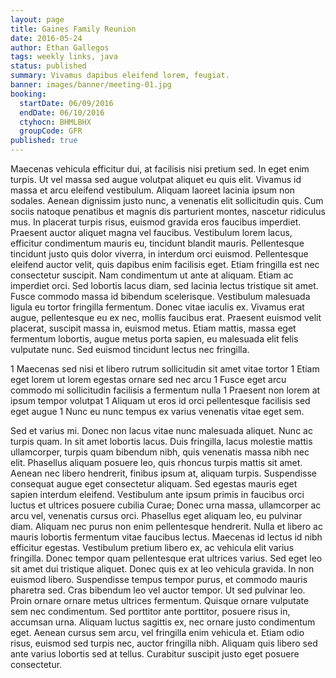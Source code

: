 ```yaml
---
layout: page
title: Gaines Family Reunion
date: 2016-05-24
author: Ethan Gallegos
tags: weekly links, java
status: published
summary: Vivamus dapibus eleifend lorem, feugiat.
banner: images/banner/meeting-01.jpg
booking:
  startDate: 06/09/2016
  endDate: 06/10/2016
  ctyhocn: BHMLBHX
  groupCode: GFR
published: true
---
```

Maecenas vehicula efficitur dui, at facilisis nisi pretium sed. In eget enim turpis. Ut vel massa sed augue volutpat aliquet eu quis elit. Vivamus id massa et arcu eleifend vestibulum. Aliquam laoreet lacinia ipsum non sodales. Aenean dignissim justo nunc, a venenatis elit sollicitudin quis. Cum sociis natoque penatibus et magnis dis parturient montes, nascetur ridiculus mus. In placerat turpis risus, euismod gravida eros faucibus imperdiet.
Praesent auctor aliquet magna vel faucibus. Vestibulum lorem lacus, efficitur condimentum mauris eu, tincidunt blandit mauris. Pellentesque tincidunt justo quis dolor viverra, in interdum orci euismod. Pellentesque eleifend auctor velit, quis dapibus enim facilisis eget. Etiam fringilla est nec consectetur suscipit. Nam condimentum ut ante at aliquam. Etiam ac imperdiet orci. Sed lobortis lacus diam, sed lacinia lectus tristique sit amet. Fusce commodo massa id bibendum scelerisque. Vestibulum malesuada ligula eu tortor fringilla fermentum. Donec vitae iaculis ex. Vivamus erat augue, pellentesque eu ex nec, mollis faucibus erat. Praesent euismod velit placerat, suscipit massa in, euismod metus. Etiam mattis, massa eget fermentum lobortis, augue metus porta sapien, eu malesuada elit felis vulputate nunc. Sed euismod tincidunt lectus nec fringilla.

1 Maecenas sed nisi et libero rutrum sollicitudin sit amet vitae tortor
1 Etiam eget lorem ut lorem egestas ornare sed nec arcu
1 Fusce eget arcu commodo mi sollicitudin facilisis a fermentum nulla
1 Praesent non lorem at ipsum tempor volutpat
1 Aliquam ut eros id orci pellentesque facilisis sed eget augue
1 Nunc eu nunc tempus ex varius venenatis vitae eget sem.

Sed et varius mi. Donec non lacus vitae nunc malesuada aliquet. Nunc ac turpis quam. In sit amet lobortis lacus. Duis fringilla, lacus molestie mattis ullamcorper, turpis quam bibendum nibh, quis venenatis massa nibh nec elit. Phasellus aliquam posuere leo, quis rhoncus turpis mattis sit amet. Aenean nec libero hendrerit, finibus ipsum at, aliquam turpis. Suspendisse consequat augue eget consectetur aliquam. Sed egestas mauris eget sapien interdum eleifend. Vestibulum ante ipsum primis in faucibus orci luctus et ultrices posuere cubilia Curae; Donec urna massa, ullamcorper ac arcu vel, venenatis cursus orci. Phasellus eget aliquam leo, eu pulvinar diam. Aliquam nec purus non enim pellentesque hendrerit. Nulla et libero ac mauris lobortis fermentum vitae faucibus lectus. Maecenas id lectus id nibh efficitur egestas. Vestibulum pretium libero ex, ac vehicula elit varius fringilla.
Donec tempor quam pellentesque erat ultrices varius. Sed eget leo sit amet dui tristique aliquet. Donec quis ex at leo vehicula gravida. In non euismod libero. Suspendisse tempus tempor purus, et commodo mauris pharetra sed. Cras bibendum leo vel auctor tempor. Ut sed pulvinar leo. Proin ornare ornare metus ultrices fermentum. Quisque ornare vulputate sem nec condimentum. Sed porttitor ante porttitor, posuere risus in, accumsan urna. Aliquam luctus sagittis ex, nec ornare justo condimentum eget. Aenean cursus sem arcu, vel fringilla enim vehicula et. Etiam odio risus, euismod sed turpis nec, auctor fringilla nibh. Aliquam quis libero sed ante varius lobortis sed at tellus. Curabitur suscipit justo eget posuere consectetur.
